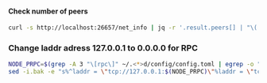 #### Check number of peers
```Bash
curl -s http://localhost:26657/net_info | jq -r '.result.peers[] | "\(.node_info.id)@\(.remote_ip):\(.node_info.listen_addr | split(":")[2])"' | wc -l
```
### Change laddr adress 127.0.0.1 to 0.0.0.0 for RPC
```Bash
NODE_PRPC=$(grep -A 3 "\[rpc\]" ~/.<*>d/config/config.toml | egrep -o ":[0-9]+")
sed -i.bak -e "s%^laddr = \"tcp://127.0.0.1:$(NODE_PRPC)\"%laddr = \"tcp://0.0.0.0:$(NODE_PRPC)\"%" $HOME/.<*>d/config/config.toml
```

